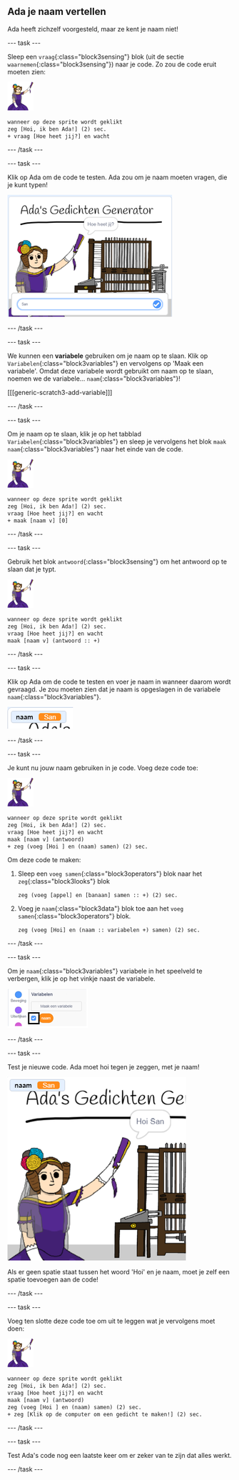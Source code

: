 ## Ada je naam vertellen

Ada heeft zichzelf voorgesteld, maar ze kent je naam niet!

\--- task \---

Sleep een `vraag`{:class="block3sensing"} blok (uit de sectie `waarnemen`{:class="block3sensing"}) naar je code. Zo zou de code eruit moeten zien:

![ada sprite](images/ada-sprite.png)

```blocks3
wanneer op deze sprite wordt geklikt
zeg [Hoi, ik ben Ada!] (2) sec.
+ vraag [Hoe heet jij?] en wacht
```

\--- /task \---

\--- task \---

Klik op Ada om de code te testen. Ada zou om je naam moeten vragen, die je kunt typen!

![ada sprite vraagt wat je naam is](images/poetry-input.png)

\--- /task \---

\--- task \---

We kunnen een **variabele** gebruiken om je naam op te slaan. Klik op `Variabelen`{:class="block3variables"} en vervolgens op 'Maak een variabele'. Omdat deze variabele wordt gebruikt om naam op te slaan, noemen we de variabele... `naam`{:class="block3variables"}!

[[[generic-scratch3-add-variable]]]

\--- /task \---

\--- task \---

Om je naam op te slaan, klik je op het tabblad `Variabelen`{:class="block3variables"} en sleep je vervolgens het blok `maak naam`{:class="block3variables"} naar het einde van de code.

![ada sprite](images/ada-sprite.png)

```blocks3
wanneer op deze sprite wordt geklikt
zeg [Hoi, ik ben Ada!] (2) sec.
vraag [Hoe heet jij?] en wacht
+ maak [naam v] [0]
```

\--- /task \---

\--- task \---

Gebruik het blok `antwoord`{:class="block3sensing"} om het antwoord op te slaan dat je typt.

![ada sprite](images/ada-sprite.png)

```blocks3
wanneer op deze sprite wordt geklikt
zeg [Hoi, ik ben Ada!] (2) sec.
vraag [Hoe heet jij?] en wacht
maak [naam v] (antwoord :: +)
```

\--- /task \---

\--- task \---

Klik op Ada om de code te testen en voer je naam in wanneer daarom wordt gevraagd. Je zou moeten zien dat je naam is opgeslagen in de variabele `naam`{:class="block3variables"}.

![schermafbeelding](images/poetry-name-test.png)

\--- /task \---

\--- task \---

Je kunt nu jouw naam gebruiken in je code. Voeg deze code toe:

![ada sprite](images/ada-sprite.png)

```blocks3
wanneer op deze sprite wordt geklikt
zeg [Hoi, ik ben Ada!] (2) sec.
vraag [Hoe heet jij?] en wacht
maak [naam v] (antwoord)
+ zeg (voeg [Hoi ] en (naam) samen) (2) sec. 
```

Om deze code te maken:

1. Sleep een `voeg samen`{:class="block3operators"} blok naar het `zeg`{:class="block3looks"} blok
    
    ```blocks3
    zeg (voeg [appel] en [banaan] samen :: +) (2) sec.
    ```

2. Voeg je `naam`{:class="block3data"} blok toe aan het `voeg samen`{:class="block3operators"} blok.
    
    ```blocks3
    zeg (voeg [Hoi] en (naam :: variabelen +) samen) (2) sec.
    ```

\--- /task \---

\--- task \---

Om je `naam`{:class="block3variables"} variabele in het speelveld te verbergen, klik je op het vinkje naast de variabele.

![vink naam variabele aan](images/poetry-tick-annotated.png)

\--- /task \---

\--- task \---

Test je nieuwe code. Ada moet hoi tegen je zeggen, met je naam!

![schermafbeelding](images/poetry-name-test2.png)

Als er geen spatie staat tussen het woord 'Hoi' en je naam, moet je zelf een spatie toevoegen aan de code!

\--- /task \---

\--- task \---

Voeg ten slotte deze code toe om uit te leggen wat je vervolgens moet doen:

![ada sprite](images/ada-sprite.png)

```blocks3
wanneer op deze sprite wordt geklikt
zeg [Hoi, ik ben Ada!] (2) sec.
vraag [Hoe heet jij?] en wacht
maak [naam v] (antwoord)
zeg (voeg [Hoi ] en (naam) samen) (2) sec. 
+ zeg [Klik op de computer om een gedicht te maken!] (2) sec. 
```

\--- /task \---

\--- task \---

Test Ada's code nog een laatste keer om er zeker van te zijn dat alles werkt.

\--- /task \---